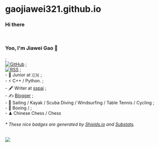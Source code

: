 # gaojiawei321.github.io

### Hi there  
<br/><!--**Mayandev/Mayandev** is a ✨ _special_ ✨ repository because its `README.md` (this file) appears on your GitHub profile.
<br/>Here are some ideas to get you started:
<br/>-   I’m currently working on ...<br/>-   I’m currently learning ...<br/>-   I’m looking to collaborate on ...<br/>-   I’m looking for help with ...<br/>-   Ask me about ...<br/>-   How to reach me: ...<br/>-   Pronouns: ...<br/>- ⚡ Fun fact: ...<br/>-->



### Yoo, I'm Jiawei Gao 👋

;<br/>[![GitHub](https://img.shields.io/badge/dynamic/json?;<br/>logo=github&label=GitHub&labelColor=495867&color=495867&query=%24.data.totalSubs&url=https%3A%2F%2Fapi.spencerwoo.com%2Fsubstats%2F%3Fsource%3Dgithub%26queryKey%3Dhayschan&style=flat-square)](https://github.com/hayschan)
;<br/>[![RSS](https://img.shields.io/badge/dynamic/json?logo=rss&logoColor=white&label=RSS&labelColor=95B8D1&color=95B8D1&query=%24.data.totalSubs&url=https%3A%2F%2Fapi.spencerwoo.com%2Fsubstats%2F%3Fsource%3Dfeedly%257Cinoreader%257CfeedsPub%26queryKey%3Dhttps://haysc.tech/feed.xml&style=flat-square)](https://haysc.tech/)
;<br/>- 🍻 Junior at 🇨🇳 
;<br/>-  ⚡ C++ / Python.
;<br/>- 🖋 Writer at [sspai](https://sspai.com/u/aw0luepf/posts)
;<br/>- ✍️ [Blogger](https://haysc.tech)
;<br/>- 🏃 Sailing / Kayak / Scuba Diving / Windsurfing / Table Tennis / Cycling
;<br/>- 🥋 Boxing /
;<br/>- ♟ Chinese Chess / Chess 

<h6>* These nice badges are generated by <a href="https://shields.io/">Shields.io</a> and <a href="https://github.com/spencerwooo/Substats">Substats</a>.</h6>


![](https://github-readme-stats.vercel.app/api?username=gaojiawei321)

